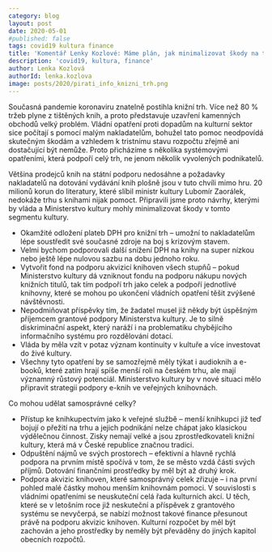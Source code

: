 ```yaml
---
category: blog
layout: post
date: 2020-05-01
#published: false
tags: covid19 kultura finance
title: 'Komentář Lenky Kozlové: Máme plán, jak minimalizovat škody na trhu s knihami'
description: 'covid19, kultura, finance'
author: Lenka Kozlová
authorId: lenka.kozlova
image: posts/2020/pirati_info_knizni_trh.png
---
```


Současná pandemie koronaviru znatelně postihla knižní trh. Více než 80 % tržeb plyne z tištěných knih, a proto představuje uzavření kamenných obchodů velký problém. Vládní opatření proti dopadům na kulturní sektor sice počítají s pomocí malým nakladatelům, bohužel tato pomoc neodpovídá skutečným škodám a vzhledem k tristnímu stavu rozpočtu zřejmě ani dostačující být nemůže. Proto přicházíme s několika systémovými opatřeními, která podpoří celý trh, ne jenom několik vyvolených podnikatelů.

Většina prodejců knih na státní podporu nedosáhne a požadavky nakladatelů na dotování vydávání knih plošně jsou v tuto chvíli mimo hru. 20 milionů korun do literatury, které slíbil ministr kultury Lubomír Zaorálek, nedokáže trhu s knihami nijak pomoct. Připravili jsme proto návrhy, kterými by vláda a Ministerstvo kultury mohly minimalizovat škody v tomto segmentu kultury.

* Okamžité odložení plateb DPH pro knižní trh – umožní to nakladatelům lépe soustředit své současné zdroje na boj s krizovým stavem.
* Velmi bychom podporovali další snížení DPH na knihy na super nízkou nebo ještě lépe nulovou sazbu na dobu jednoho roku. 
* Vytvořit fond na podporu akvizicí knihoven všech stupňů – pokud Ministerstvo kultury dá vzniknout fondu na podporu nákupu nových knižních titulů, tak tím podpoří trh jako celek a podpoří jednotlivé knihovny, které se mohou po ukončení vládních opatření těšit zvýšené návštěvnosti.
* Nepodmiňovat příspěvky tím, že žadatel musel již někdy být úspěšným příjemcem grantové podpory Ministerstva kultury. Je to silně diskriminační aspekt, který naráží i na problematiku chybějícího informačního systému pro rozdělování dotací.
* Vláda by měla vzít v potaz význam kontinuity v kultuře a více investovat do živé kultury.
* Všechny tyto opatření by se samozřejmě měly týkat i audioknih a e-booků, které zatím hrají spíše menší roli na českém trhu, ale mají významný růstový potenciál. Ministerstvo kultury by v nové situaci mělo připravit strategii podpory e-knih ve veřejných knihovnách.

Co mohou udělat samosprávné celky?

* Přístup ke knihkupectvím jako k veřejné službě – menší knihkupci již teď bojují o přežití na trhu a jejich podnikání nelze chápat jako klasickou výdělečnou činnost. Zisky nemají velké a jsou zprostředkovateli knižní kultury, která má v České republice značnou tradici.
* Odpuštění nájmů ve svých prostorech – efektivní a hlavně rychlá podpora na prvním místě spočívá v tom, že se město vzdá části svých příjmů. Dotování finančními prostředky by měl být až druhý krok. 
* Podpora akvizic knihoven, které samosprávný celek zřizuje – i na první pohled malé částky mohou menším knihovnám pomoci. V souvislosti s vládními opatřeními se neuskuteční celá řada kulturních akcí. U těch, které se v letošním roce již neskuteční a příspěvek z grantového systému se nevyčerpá, se nabízí možnost takové finance přesunout právě na podporu akvizic knihoven. Kulturní rozpočet by měl být zachován a jeho prostředky by neměly být převáděny do jiných kapitol obecních rozpočtů.
